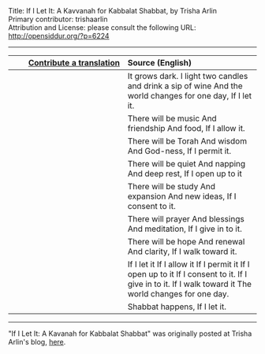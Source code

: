 <html>
<head></head>
<body>
Title: If I Let It: A Kavvanah for Kabbalat Shabbat, by Trisha Arlin<br />
Primary contributor: trishaarlin<br />
Attribution and License: please consult the following URL: <a href="http://opensiddur.org/?p=6224">http://opensiddur.org/?p=6224</a>
<p />
<hr />

<table style="margin-left: auto;margin-right: auto;" class="draggable">
<thead><tr><th id="x" style="text-align: right;"><a href="https://opensiddur.org/contributing/upload/">Contribute a translation</a></th><th style="text-align: left;">Source (English)</th></tr></thead>
<tbody>
<tr><td style="vertical-align:top;" width="46%">
<div class="liturgy"><span lang="he">

</span></div></td>
 
<td style="vertical-align:top;" width="53%">
<div class="english">
It grows dark.
I light two candles and drink a sip of wine
And the world changes for one day,
If I let it.
</div></td></tr>


<tr><td style="vertical-align:top;" width="46%">
<div class="liturgy"><span lang="he">

</span></div></td>
 
<td style="vertical-align:top;" width="53%">
<div class="english">
There will be music
And friendship
And food,
If I allow it.
</div></td></tr>


<tr><td style="vertical-align:top;" width="46%">
<div class="liturgy"><span lang="he">

</span></div></td>
 
<td style="vertical-align:top;" width="53%">
<div class="english">
There will be Torah
And wisdom
And God-ness,
If I permit it.
</div></td></tr>


<tr><td style="vertical-align:top;" width="46%">
<div class="liturgy"><span lang="he">

</span></div></td>
 
<td style="vertical-align:top;" width="53%">
<div class="english">
There will be quiet
And napping
And deep rest,
If I open up to it
</div></td></tr>


<tr><td style="vertical-align:top;" width="46%">
<div class="liturgy"><span lang="he">

</span></div></td>
 
<td style="vertical-align:top;" width="53%">
<div class="english">
There will be study
And expansion
And new ideas,
If I consent to it.
</div></td></tr>


<tr><td style="vertical-align:top;" width="46%">
<div class="liturgy"><span lang="he">

</span></div></td>
 
<td style="vertical-align:top;" width="53%">
<div class="english">
There will prayer
And blessings
And meditation,
If I give in to it.
</div></td></tr>


<tr><td style="vertical-align:top;" width="46%">
<div class="liturgy"><span lang="he">

</span></div></td>
 
<td style="vertical-align:top;" width="53%">
<div class="english">
There will be hope
And renewal
And clarity,
If I walk toward it.
</div></td></tr>


<tr><td style="vertical-align:top;" width="46%">
<div class="liturgy"><span lang="he">

</span></div></td>
 
<td style="vertical-align:top;" width="53%">
<div class="english">
If I let it
If I allow it
If I permit it
If I open up to it
If I consent to it.
If I give in to it.
If I walk toward it
The world changes for one day.
</div></td></tr>


<tr><td style="vertical-align:top;" width="46%">
<div class="liturgy"><span lang="he">

</span></div></td>
 
<td style="vertical-align:top;" width="53%">
<div class="english">
Shabbat happens,
If I let it.
</div></td></tr>
</tbody></table>

<hr />

"If I Let It: A Kavanah for Kabbalat Shabbat" was originally posted at Trisha Arlin's blog, <a href="http://triganza.blogspot.com/2013/03/if-i-let-it-kavannah-for-kabbalat.html">here</a>.
</body>
</html>